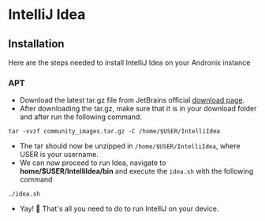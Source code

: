 # IntelliJ Idea

## Installation

Here are the steps needed to install IntelliJ Idea on your Andronix instance

### APT

* Download the latest tar.gz file from JetBrains official [download page](https://www.jetbrains.com/idea/download/#section=linux). 
* After downloading the tar.gz, make sure that it is in your download folder and after run the following command.

```text
tar -xvzf community_images.tar.gz -C /home/$USER/IntelliIdea 
```

* The tar should now be unzipped in `/home/$USER/IntelliIdea`, where USER is your username.
* We can now proceed to run Idea, navigate to **home/$USER/IntelliIdea/bin** and execute the `idea.sh` with the following command

```text
./idea.sh
```

* Yay! 🎊 That's all you need to do to run IntelliJ on your device. 

